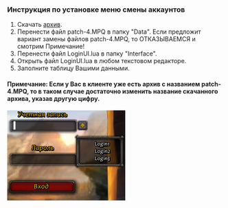 ### Инструкция по установке меню смены аккаунтов

1. Скачать [архив](https://drive.google.com/open?id=1Dqsg2ME1eEF-J8XHqLGvvaB3Re5w4L4A).
2. Перенести файл patch-4.MPQ в папку "Data". Если предложит вариант замены файлов patch-4.MPQ, то ОТКАЗЫВАЕМСЯ и смотрим Примечание!
3. Перенести файл LoginUI.lua в папку "Interface".
4. Открыть файл LoginUI.lua в любом текстовом редакторе.
5. Заполните таблицу Вашими данными. 


#### Примечание: Если у Вас в клиенте уже есть архив с названием patch-4.MPQ, то в таком случае достаточно изменить название скачанного архива, указав другую цифру.

![image1](assets\img\acc_menu_image.jpg)